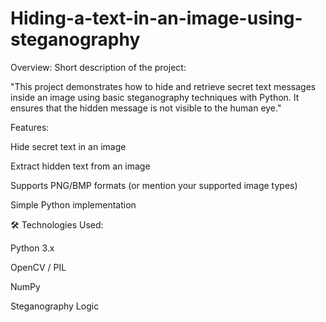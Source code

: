 # Hiding-a-text-in-an-image-using-steganography

Overview:
Short description of the project:

"This project demonstrates how to hide and retrieve secret text messages inside an image using basic steganography techniques with Python. It ensures that the hidden message is not visible to the human eye."

 Features:
 
Hide secret text in an image

Extract hidden text from an image

Supports PNG/BMP formats (or mention your supported image types)

Simple Python implementation

🛠️ Technologies Used:

Python 3.x

OpenCV / PIL

NumPy 

Steganography Logic 
